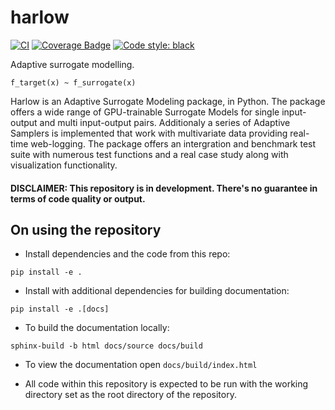 # harlow

[![CI](https://github.com/JanKoune/harlow/actions/workflows/push.yml/badge.svg)](https://github.com/JanKoune/harlow/actions)
[![Coverage Badge](https://img.shields.io/endpoint?url=https://gist.githubusercontent.com/JanKoune/812e7f877bc9e67a4b692669ddc71030/raw/harlow_master_coverage.json)](https://en.wikipedia.org/wiki/Code_coverage)
[![Code style: black](https://img.shields.io/badge/code%20style-black-000000.svg)](https://github.com/psf/black)

Adaptive surrogate modelling.

`f_target(x) ~ f_surrogate(x)`

Harlow is an Adaptive Surrogate Modeling package, in Python.
The package offers a wide range of GPU-trainable Surrogate Models for single input-output and multi input-output pairs. Additionaly a series of Adaptive Samplers is implemented that work with multivariate data providing real-time web-logging. The package offers an intergration and benchmark test suite with numerous test functions and a real case study along with visualization functionality. 

#### DISCLAIMER: This repository is in development. There's no guarantee in terms of code quality or output. 

## On using the repository

* Install dependencies and the code from this repo:

```commandline
pip install -e .
```

* Install with additional dependencies for building documentation:

```commandline
pip install -e .[docs]
```

* To build the documentation locally:

```commandline
sphinx-build -b html docs/source docs/build
```

* To view the documentation open `docs/build/index.html`



* All code within this repository is expected to be run with the
    working directory set as the root directory of the repository.
